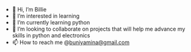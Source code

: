 - 👋 Hi, I’m Billie
- 👀 I’m interested in learning 
- 🌱 I’m currently learning python
- 💞️ I’m looking to collaborate on projects that will help me advance my skills in python and electronics 
- 📫 How to reach me @buniyamina@gmail.com 

<!---
Billie is a ✨ special ✨ repository because its `README.md` (this file) appears on your GitHub profile.
You can click the Preview link to take a look at your changes.
--->
